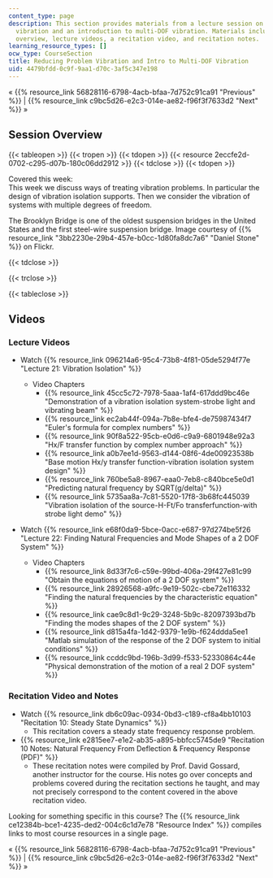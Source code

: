 ```yaml
---
content_type: page
description: This section provides materials from a lecture session on reducing problem
  vibration and an introduction to multi-DOF vibration. Materials include a session
  overview, lecture videos, a recitation video, and recitation notes.
learning_resource_types: []
ocw_type: CourseSection
title: Reducing Problem Vibration and Intro to Multi-DOF Vibration
uid: 4479bfdd-0c9f-9aa1-d70c-3af5c347e198
---
```


« {{% resource_link 56828116-6798-4acb-bfaa-7d752c91ca91 "Previous" %}} | {{% resource_link c9bc5d26-e2c3-014e-ae82-f96f3f7633d2 "Next" %}} »

Session Overview
----------------

{{< tableopen >}}
{{< tropen >}}
{{< tdopen >}}
{{< resource 2eccfe2d-0702-c295-d07b-180c06dd2912 >}}
{{< tdclose >}}
{{< tdopen >}}


Covered this week:  
This week we discuss ways of treating vibration problems. In particular the design of vibration isolation supports. Then we consider the vibration of systems with multiple degrees of freedom.

The Brooklyn Bridge is one of the oldest suspension bridges in the United States and the first steel-wire suspension bridge. Image courtesy of {{% resource_link "3bb2230e-29b4-457e-b0cc-1d80fa8dc7a6" "Daniel Stone" %}} on Flickr.


{{< tdclose >}}

{{< trclose >}}

{{< tableclose >}}

Videos
------

### Lecture Videos

*   Watch {{% resource_link 096214a6-95c4-73b8-4f81-05de5294f77e "Lecture 21: Vibration Isolation" %}}
    *   Video Chapters
        *   {{% resource_link 45cc5c72-7978-5aaa-1af4-617ddd9bc46e "Demonstration of a vibration isolation system-strobe light and vibrating beam" %}}
        *   {{% resource_link ec2ab44f-094a-7b8e-bfe4-de75987434f7 "Euler's formula for complex numbers" %}}
        *   {{% resource_link 90f8a522-95cb-e0d6-c9a9-6801948e92a3 "Hx/F transfer function by complex number approach" %}}
        *   {{% resource_link a0b7ee1d-9563-d144-08f6-4de00923538b "Base motion Hx/y transfer function-vibration isolation system design" %}}
        *   {{% resource_link 760be5a8-8967-eaa0-7eb8-c840bce5e0d1 "Predicting natural frequency by SQRT(g/delta)" %}}
        *   {{% resource_link 5735aa8a-7c81-5520-17f8-3b68fc445039 "Vibration isolation of the source-H-Ft/Fo transferfunction-with strobe light demo" %}}

*   Watch {{% resource_link e68f0da9-5bce-0acc-e687-97d274be5f26 "Lecture 22: Finding Natural Frequencies and Mode Shapes of a 2 DOF System" %}}
    *   Video Chapters
        *   {{% resource_link 8d33f7c6-c59e-99bd-406a-29f427e81c99 "Obtain the equations of motion of a 2 DOF system" %}}
        *   {{% resource_link 28926568-a9fc-9e19-502c-cbe72e116332 "Finding the natural frequencies by the characteristic equation" %}}
        *   {{% resource_link cae9c8d1-9c29-3248-5b9c-82097393bd7b "Finding the modes shapes of the 2 DOF system" %}}
        *   {{% resource_link d815a4fa-1d42-9379-1e9b-f624ddda5ee1 "Matlab simulation of the response of the 2 DOF system to initial conditions" %}}
        *   {{% resource_link ccddc9bd-196b-3d99-f533-52330864c44e "Physical demonstration of the motion of a real 2 DOF system" %}}

### Recitation Video and Notes

*   Watch {{% resource_link db6c09ac-0934-0bd3-c189-cf8a4bb10103 "Recitation 10: Steady State Dynamics" %}}
    *   This recitation covers a steady state frequency response problem.
*   {{% resource_link e2815ee7-e1e2-ab35-a895-bbfcc5745de9 "Recitation 10 Notes: Natural Frequency From Deflection & Frequency Response (PDF)" %}}
    *   These recitation notes were compiled by Prof. David Gossard, another instructor for the course. His notes go over concepts and problems covered during the recitation sections he taught, and may not precisely correspond to the content covered in the above recitation video.

Looking for something specific in this course? The {{% resource_link ce12384b-bce1-4235-ded2-004c6c1d7e78 "Resource Index" %}} compiles links to most course resources in a single page.

« {{% resource_link 56828116-6798-4acb-bfaa-7d752c91ca91 "Previous" %}} | {{% resource_link c9bc5d26-e2c3-014e-ae82-f96f3f7633d2 "Next" %}} »